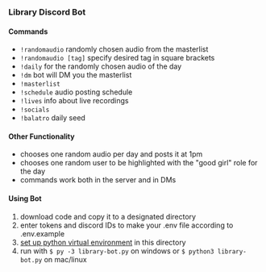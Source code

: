 ### Library Discord Bot

#### Commands
- `!randomaudio` randomly chosen audio from the masterlist
- `!randomaudio [tag]` specify desired tag in square brackets
- `!daily` for the randomly chosen audio of the day
- `!dm` bot will DM you the masterlist
- `!masterlist`
- `!schedule` audio posting schedule
- `!lives` info about live recordings
- `!socials`
- `!balatro` daily seed

#### Other Functionality
- chooses one random audio per day and posts it at 1pm
- chooses one random user to be highlighted with the "good girl" role for the day
- commands work both in the server and in DMs

#### Using Bot
1. download code and copy it to a designated directory
2. enter tokens and discord IDs to make your .env file according to .env.example
3. [set up python virtual environment](https://discordpy.readthedocs.io/en/stable/intro.html#virtual-environments) in this directory
4. run with `$ py -3 library-bot.py` on windows or `$ python3 library-bot.py` on mac/linux
